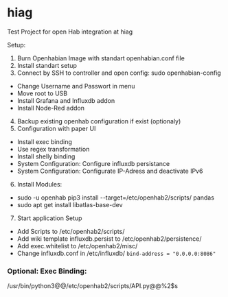 # hiag
Test Project for open Hab integration at hiag

Setup:

1. Burn Openhabian Image with standart openhabian.conf file
2. Install standart setup
3. Connect by SSH to controller and open config: sudo openhabian-config
* Change Username and Passwort in menu
* Move root to USB
* Install Grafana and Influxdb addon
* Install Node-Red addon

4. Backup existing openhab configuration if exist (optionaly)
5. Configuration with paper UI
* Install exec binding
* Use regex transformation
* Install shelly binding
* System Configuration: Configure influxdb persistance
* System Configuration: Configurate IP-Adress and deactivate IPv6

6. Install Modules:
* sudo -u openhab pip3 install --target=/etc/openhab2/scripts/ pandas
* sudo apt get install libatlas-base-dev

7. Start application Setup
* Add Scripts to /etc/openhab2/scripts/
* Add wiki template influxdb.persist to /etc/openhab2/persistence/
* Add exec.whitelist to /etc/openhab2/misc/
* Change influxdb.conf in /etc/influxdb/ ``bind-address = "0.0.0.0:8086"``

### Optional: Exec Binding:
/usr/bin/python3@@/etc/openhab2/scripts/API.py@@%2$s
